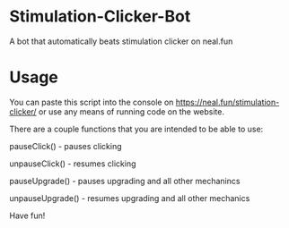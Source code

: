 # Stimulation-Clicker-Bot
A bot that automatically beats stimulation clicker on neal.fun
# Usage
You can paste this script into the console on https://neal.fun/stimulation-clicker/ or use any means of running code on the website.

There are a couple functions that you are intended to be able to use:

pauseClick() - pauses clicking

unpauseClick() - resumes clicking

pauseUpgrade() - pauses upgrading and all other mechanincs

unpauseUpgrade() - resumes upgrading and all other mechanics

Have fun!
